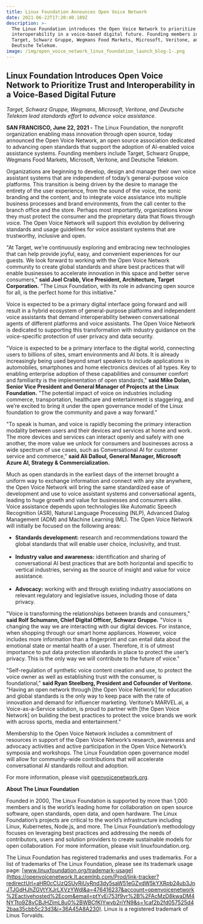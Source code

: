 ```yaml
---
title: Linux Foundation Announces Open Voice Network
date: 2021-06-22T17:20:40.189Z
description: >-
  The Linux Foundation introduces the Open Voice Network to prioritize trust and
  interoperability in a voice-based digital future. Founding members include
  Target, Schwarz Gruppe, Wegmans Food Markets, Microsoft, Veritone, and
  Deutsche Telekom.
image: /img/open_voice_network_linux_foundation_launch_blog-1-.png
---
```

## Linux Foundation Introduces Open Voice Network to Prioritize Trust and Interoperability in a Voice-Based Digital Future

_Target, Schwarz Gruppe, Wegmans, Microsoft, Veritone, and Deutsche Telekom
 lead standards effort to advance voice assistance._

**SAN FRANCISCO, June 22, 2021 -** The Linux Foundation, the nonprofit organization enabling mass innovation through open source, today announced the Open Voice Network, an open source association dedicated to advancing open standards that support the adoption of AI-enabled voice assistance systems. Founding members include Target, Schwarz Gruppe, Wegmans Food Markets, Microsoft, Veritone, and Deutsche Telekom.

Organizations are beginning to develop, design and manage their own voice assistant systems that are independent of today’s general-purpose voice platforms. This transition is being driven by the desire to manage the entirety of the user experience, from the sound of the voice, the sonic branding and the content, and to integrate voice assistance into multiple business processes and brand environments, from the call center to the branch office and the store. Perhaps most importantly, organizations know they must protect the consumer and the proprietary data that flows through voice. The Open Voice Network will support this evolution by delivering standards and usage guidelines for voice assistant systems that are trustworthy, inclusive and open.

"At Target, we’re continuously exploring and embracing new technologies that can help provide joyful, easy, and convenient experiences for our guests. We look forward to working with the Open Voice Network community to create global standards and share best practices that will enable businesses to accelerate innovation in this space and better serve consumers," **said Joel Crabb, Vice President, Architecture, Target Corporation.** "The Linux Foundation, with its role in advancing open source for all, is the perfect home for this initiative."

Voice is expected to be a primary digital interface going forward and will result in a hybrid ecosystem of general-purpose platforms and independent voice assistants that demand interoperability between conversational agents of different platforms and voice assistants. The Open Voice Network is dedicated to supporting this transformation with industry guidance on the voice-specific protection of user privacy and data security.

"Voice is expected to be a primary interface to the digital world, connecting users to billions of sites, smart environments and AI bots. It is already increasingly being used beyond smart speakers to include applications in automobiles, smartphones and home electronics devices of all types. Key to enabling enterprise adoption of these capabilities and consumer comfort and familiarity is the implementation of open standards," **said Mike Dolan, Senior Vice President and General Manager of Projects at the Linux Foundation.** "The potential impact of voice on industries including commerce, transportation, healthcare and entertainment is staggering, and we’re excited to bring it under the open governance model of the Linux foundation to grow the community and pave a way forward."

"To speak is human, and voice is rapidly becoming the primary interaction modality between users and their devices and services at home and work. The more devices and services can interact openly and safely with one another, the more value we unlock for consumers and businesses across a wide spectrum of use cases, such as Conversational AI for customer service and commerce," **said Ali Dalloul, General Manager, Microsoft Azure AI, Strategy & Commercialization.**

Much as open standards in the earliest days of the internet brought a uniform way to exchange information and connect with any site anywhere, the Open Voice Network will bring the same standardized ease of development and use to voice assistant systems and conversational agents, leading to huge growth and value for businesses and consumers alike. Voice assistance depends upon technologies like Automatic Speech Recognition (ASR), Natural Language Processing (NLP), Advanced Dialog Management (ADM) and Machine Learning (ML). The Open Voice Network will initially be focused on the following areas:

* **Standards development:** research and recommendations toward the global standards that will enable user choice, inclusivity, and trust.<br></br>
* **Industry value and awareness:** identification and sharing of conversational AI best practices that are both horizontal and specific to vertical industries, serving as the source of insight and value for voice assistance.<br></br>
* **Advocacy:** working with and through existing industry associations on relevant regulatory and legislative issues, including those of data privacy.

"Voice is transforming the relationships between brands and consumers," **said Rolf Schumann, Chief Digital Officer, Schwarz Gruppe.** "Voice is changing the way we are interacting with our digital devices. For instance, when shopping through our smart home appliances. However, voice includes more information than a fingerprint and can entail data about the emotional state or mental health of a user. Therefore, it is of utmost importance to put data protection standards in place to protect the user’s privacy. This is the only way we will contribute to the future of voice."

"Self-regulation of synthetic voice content creation and use, to protect the voice owner as well as establishing trust with the consumer, is foundational," **said Ryan Steelberg, President and Cofounder of Veritone.** "Having an open network through \[the Open Voice Network] for education and global standards is the only way to keep pace with the rate of innovation and demand for influencer marketing. Veritone’s MARVEL.ai, a Voice-as-a-Service solution, is proud to partner with \[the Open Voice Network] on building the best practices to protect the voice brands we work with across sports, media and entertainment."

Membership to the Open Voice Network includes a commitment of resources in support of the Open Voice Network’s research, awareness and advocacy activities and active participation in the Open Voice Network’s symposia and workshops. The Linux Foundation open governance model will allow for community-wide contributions that will accelerate conversational AI standards rollout and adoption.

For more information, please visit [openvoicenetwork.org](https://openvoicenetwork.lt.acemlnb.com/Prod/link-tracker?redirectUrl=aHR0cHMlM0ElMkYlMkZvcGVudm9pY2VuZXR3b3JrLm9yZyUyRg==&a=476416237&account=openvoicenetwork%2Eactivehosted%2Ecom&email=ptYvEi753f9yr%2B%2FAcMzD8kwaDM4NYTto9Z8vCBJHZlmL8u0%2BWBCfKIYwvb2riYN9&s=1caf2b2fd057525d42baa35cbb5c23d3&i=36A45A8A222).

**About The Linux Foundation**

Founded in 2000, The Linux Foundation is supported by more than 1,000 members and is the world’s leading home for collaboration on open source software, open standards, open data, and open hardware. The Linux Foundation’s projects are critical to the world’s infrastructure including Linux, Kubernetes, Node.js, and more. The Linux Foundation’s methodology focuses on leveraging best practices and addressing the needs of contributors, users and solution providers to create sustainable models for open collaboration. For more information, please visit linuxfoundation.org.

The Linux Foundation has registered trademarks and uses trademarks. For a list of trademarks of The Linux Foundation, please see its trademark usage page: [www.linuxfoundation.org/trademark-usage](https://openvoicenetwork.lt.acemlnb.com/Prod/link-tracker?redirectUrl=aHR0cCUzQSUyRiUyRnd3dy5saW51eGZvdW5kYXRpb24ub3JnJTJGdHJhZGVtYXJrLXVzYWdl&a=476416237&account=openvoicenetwork%2Eactivehosted%2Ecom&email=ptYvEi753f9yr%2B%2FAcMzD8kwaDM4NYTto9Z8vCBJHZlmL8u0%2BWBCfKIYwvb2riYN9&s=1caf2b2fd057525d42baa35cbb5c23d3&i=36A45A8A230). Linux is a registered trademark of Linus Torvalds.

